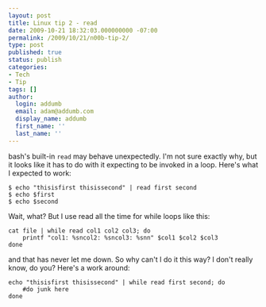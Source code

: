 ```yaml
---
layout: post
title: Linux tip 2 - read
date: 2009-10-21 18:32:03.000000000 -07:00
permalink: /2009/10/21/n00b-tip-2/
type: post
published: true
status: publish
categories:
- Tech
- Tip
tags: []
author:
  login: addumb
  email: adam@addumb.com
  display_name: addumb
  first_name: ''
  last_name: ''
---
```

bash's built-in `read` may behave unexpectedly. I'm not sure exactly why, but it looks like it has to do with it expecting to be invoked in a loop. Here's what I expected to work:

    $ echo "thisisfirst thisissecond" | read first second
    $ echo $first
    $ echo $second

Wait, what? But I use read all the time for while loops like this:

    cat file | while read col1 col2 col3; do
        printf "col1: %sncol2: %sncol3: %snn" $col1 $col2 $col3
    done

and that has never let me down. So why can't I do it this way? I don't really know, do you? Here's a work around:

    echo "thisisfirst thisissecond" | while read first second; do
        #do junk here
    done

